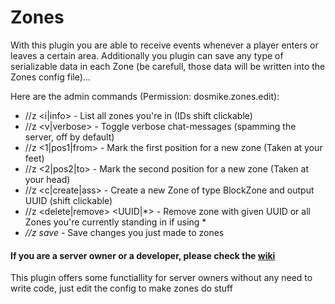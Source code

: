 Zones
=====

With this plugin you are able to receive events whenever a player enters or leaves a certain area. Additionally you plugin can save any type of serializable data in each Zone (be carefull, those data will be written into the Zones config file)...

Here are the admin commands (Permission: dosmike.zones.edit):
- //z <i|info> - List all zones you're in (IDs shift clickable)
- //z <v|verbose> - Toggle verbose chat-messages (spamming the server, off by default)
- //z <1|pos1|from> - Mark the first position for a new zone (Taken at your feet)
- //z <2|pos2|to> - Mark the second position for a new zone (Taken at your head)
- //z <c|create|ass> - Create a new Zone of type BlockZone and output UUID (shift clickable)
- //z <delete|remove> <UUID|*> - Remove zone with given UUID or all Zones you're currently standing in if using *
- *//z save* - Save changes you just made to zones

#### If you are a server owner or a developer, please check the [wiki](https://github.com/DosMike/Zones-Sponge-/wiki)

This plugin offers some functiallity for server owners without any need to write code, just edit the config to make zones do stuff
